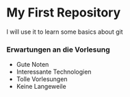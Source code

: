 # My First Repository
I will use it to learn some basics about git
### Erwartungen an die Vorlesung
* Gute Noten
* Interessante Technologien
* Tolle Vorlesungen
* Keine Langeweile
